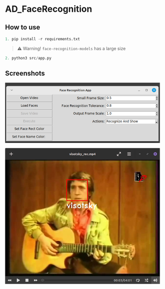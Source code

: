 # AD_FaceRecognition

## How to use

```python
1. pip install -r requirements.txt
```
> ⚠️ Warning! `face-recognition-models` has a large size
```python
2. python3 src/app.py
```

## Screenshots

![UI](screenshots/ui.png)

![Detection](screenshots/detection.png)

